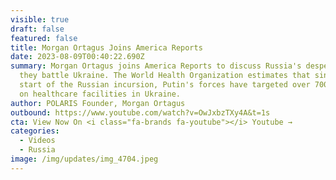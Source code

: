```yaml
---
visible: true
draft: false
featured: false
title: Morgan Ortagus Joins America Reports
date: 2023-08-09T00:40:22.690Z
summary: Morgan Ortagus joins America Reports to discuss Russia's desperation as
  they battle Ukraine. The World Health Organization estimates that since the
  start of the Russian incursion, Putin's forces have targeted over 700 attacks
  on healthcare facilities in Ukraine.
author: POLARIS Founder, Morgan Ortagus
outbound: https://www.youtube.com/watch?v=OwJxbzTXy4A&t=1s
cta: View Now On <i class="fa-brands fa-youtube"></i> Youtube →
categories:
  - Videos
  - Russia
image: /img/updates/img_4704.jpeg
---
```

